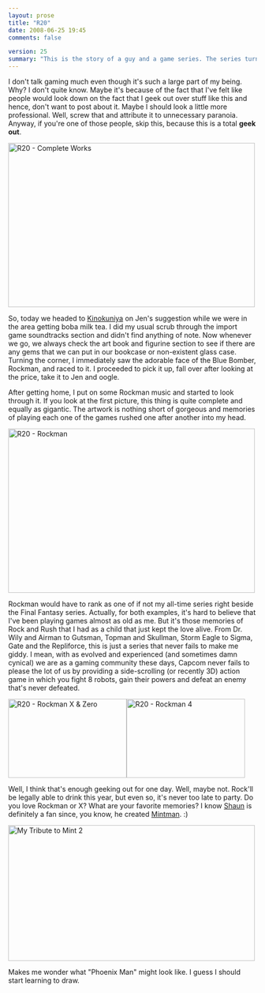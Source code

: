 ```yaml
---
layout: prose
title: "R20"
date: 2008-06-25 19:45
comments: false

version: 25
summary: "This is the story of a guy and a game series. The series turned 20 last December and it seems that said guy just got with the picture. He takes relatively quick stroll down memory lane, remembering all the time he spent with the one known as the \"Blue Bomber.\""
---
```


I don't talk gaming much even though it's such a large part of my being. Why? I don't quite know. Maybe it's because of the fact that I've felt like people would look down on the fact that I geek out over stuff like this and hence, don't want to post about it. Maybe I should look a little more professional. Well, screw that and attribute it to unnecessary paranoia. Anyway, if you're one of those people, skip this, because this is a total **geek out**.

[<img src="http://farm4.static.flickr.com/3217/2612782380_26d8b2e7c8.jpg" width="500" height="333" alt="R20 - Complete Works" />][1]

So, today we headed to [Kinokuniya][2] on Jen's suggestion while we were in the area getting boba milk tea. I did my usual scrub through the import game soundtracks section and didn't find anything of note. Now whenever we go, we always check the art book and figurine section to see if there are any gems that we can put in our bookcase or non-existent glass case. Turning the corner, I immediately saw the adorable face of the Blue Bomber, Rockman, and raced to it. I proceeded to pick it up, fall over after looking at the price, take it to Jen and oogle.

After getting home, I put on some Rockman music and started to look through it. If you look at the first picture, this thing is quite complete and equally as gigantic. The artwork is nothing short of gorgeous and memories of playing each one of the games rushed one after another into my head.

[<img src="http://farm4.static.flickr.com/3122/2611950727_9c069f74c9.jpg" width="500" height="333" alt="R20 - Rockman" />][3]

Rockman would have to rank as one of if not my all-time series right beside the Final Fantasy series. Actually, for both examples, it's hard to believe that I've been playing games almost as old as me. But it's those memories of Rock and Rush that I had as a child that just kept the love alive. From Dr. Wily and Airman to Gutsman, Topman and Skullman, Storm Eagle to Sigma, Gate and the Repliforce, this is just a series that never fails to make me giddy. I mean, with as evolved and experienced (and sometimes damn cynical) we are as a gaming community these days, Capcom never fails to please the lot of us by providing a side-scrolling (or recently 3D) action game in which you fight 8 robots, gain their powers and defeat an enemy that's never defeated.

[<img src="http://farm4.static.flickr.com/3230/2612786032_d92b1a6593_m.jpg" width="240" height="160" alt="R20 - Rockman X & Zero" />][4][<img src="http://farm4.static.flickr.com/3046/2612783678_65fa06fd98_m.jpg" width="240" height="160" alt="R20 - Rockman 4" />][5]

Well, I think that's enough geeking out for one day. Well, maybe not. Rock'll be legally able to drink this year, but even so, it's never too late to party. Do you love Rockman or X? What are your favorite memories? I know [Shaun][6] is definitely a fan since, you know, he created [Mintman][7]. :)

[<img src="http://farm1.static.flickr.com/140/393230082_b4b6981e0c.jpg" width="500" height="275" alt="My Tribute to Mint 2" />][8]

Makes me wonder what "Phoenix Man" might look like. I guess I should start learning to draw.

[1]: http://www.flickr.com/photos/avalonstar/2612782380/ "R20 - Complete Works by Bryan Veloso, on Flickr"
[2]: http://en.wikipedia.org/wiki/Books_Kinokuniya
[3]: http://www.flickr.com/photos/avalonstar/2611950727/ "R20 - Rockman by Bryan Veloso, on Flickr"
[4]: http://www.flickr.com/photos/avalonstar/2612786032/ "R20 - Rockman X & Zero by Bryan Veloso, on Flickr"
[5]: http://www.flickr.com/photos/avalonstar/2612783678/ "R20 - Rockman 4 by Bryan Veloso, on Flickr"
[6]: http://shauninman.com/
[7]: http://www.flickr.com/photos/ralphdagza/395666915/
[8]: http://www.flickr.com/photos/avalonstar/393230082/ "My Tribute to Mint 2 by Bryan Veloso, on Flickr"

